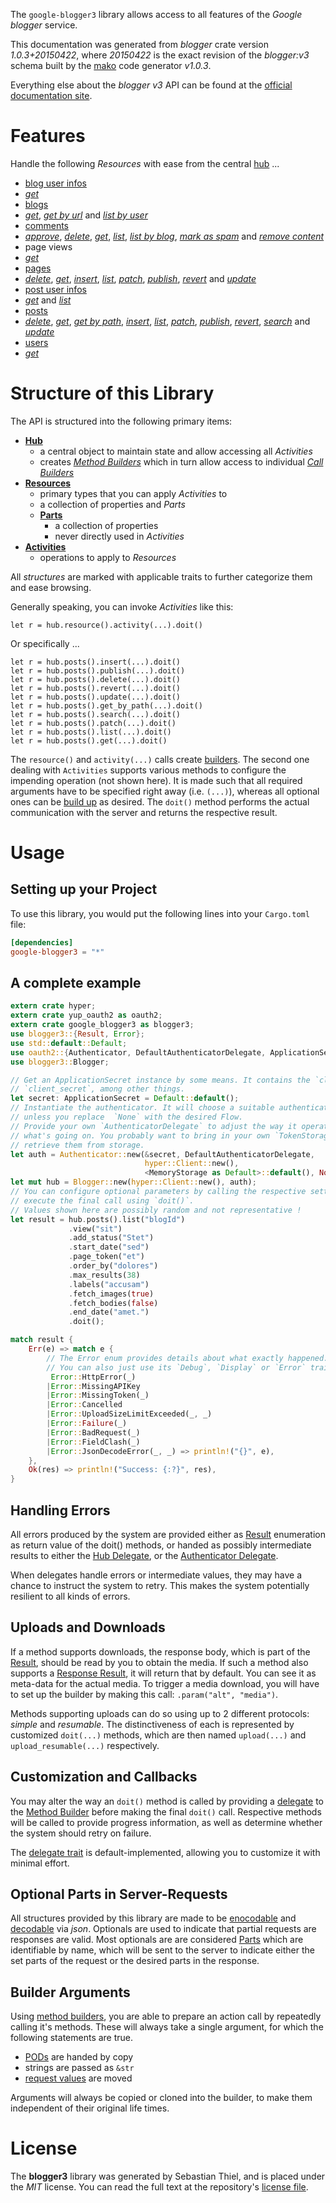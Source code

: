 <!---
DO NOT EDIT !
This file was generated automatically from 'src/mako/api/README.md.mako'
DO NOT EDIT !
-->
The `google-blogger3` library allows access to all features of the *Google blogger* service.

This documentation was generated from *blogger* crate version *1.0.3+20150422*, where *20150422* is the exact revision of the *blogger:v3* schema built by the [mako](http://www.makotemplates.org/) code generator *v1.0.3*.

Everything else about the *blogger* *v3* API can be found at the
[official documentation site](https://developers.google.com/blogger/docs/3.0/getting_started).
# Features

Handle the following *Resources* with ease from the central [hub](https://docs.rs/google-blogger3/1.0.3+20150422/google_blogger3/struct.Blogger.html) ... 

* [blog user infos](https://docs.rs/google-blogger3/1.0.3+20150422/google_blogger3/struct.BlogUserInfo.html)
 * [*get*](https://docs.rs/google-blogger3/1.0.3+20150422/google_blogger3/struct.BlogUserInfoGetCall.html)
* [blogs](https://docs.rs/google-blogger3/1.0.3+20150422/google_blogger3/struct.Blog.html)
 * [*get*](https://docs.rs/google-blogger3/1.0.3+20150422/google_blogger3/struct.BlogGetCall.html), [*get by url*](https://docs.rs/google-blogger3/1.0.3+20150422/google_blogger3/struct.BlogGetByUrlCall.html) and [*list by user*](https://docs.rs/google-blogger3/1.0.3+20150422/google_blogger3/struct.BlogListByUserCall.html)
* [comments](https://docs.rs/google-blogger3/1.0.3+20150422/google_blogger3/struct.Comment.html)
 * [*approve*](https://docs.rs/google-blogger3/1.0.3+20150422/google_blogger3/struct.CommentApproveCall.html), [*delete*](https://docs.rs/google-blogger3/1.0.3+20150422/google_blogger3/struct.CommentDeleteCall.html), [*get*](https://docs.rs/google-blogger3/1.0.3+20150422/google_blogger3/struct.CommentGetCall.html), [*list*](https://docs.rs/google-blogger3/1.0.3+20150422/google_blogger3/struct.CommentListCall.html), [*list by blog*](https://docs.rs/google-blogger3/1.0.3+20150422/google_blogger3/struct.CommentListByBlogCall.html), [*mark as spam*](https://docs.rs/google-blogger3/1.0.3+20150422/google_blogger3/struct.CommentMarkAsSpamCall.html) and [*remove content*](https://docs.rs/google-blogger3/1.0.3+20150422/google_blogger3/struct.CommentRemoveContentCall.html)
* page views
 * [*get*](https://docs.rs/google-blogger3/1.0.3+20150422/google_blogger3/struct.PageViewGetCall.html)
* [pages](https://docs.rs/google-blogger3/1.0.3+20150422/google_blogger3/struct.Page.html)
 * [*delete*](https://docs.rs/google-blogger3/1.0.3+20150422/google_blogger3/struct.PageDeleteCall.html), [*get*](https://docs.rs/google-blogger3/1.0.3+20150422/google_blogger3/struct.PageGetCall.html), [*insert*](https://docs.rs/google-blogger3/1.0.3+20150422/google_blogger3/struct.PageInsertCall.html), [*list*](https://docs.rs/google-blogger3/1.0.3+20150422/google_blogger3/struct.PageListCall.html), [*patch*](https://docs.rs/google-blogger3/1.0.3+20150422/google_blogger3/struct.PagePatchCall.html), [*publish*](https://docs.rs/google-blogger3/1.0.3+20150422/google_blogger3/struct.PagePublishCall.html), [*revert*](https://docs.rs/google-blogger3/1.0.3+20150422/google_blogger3/struct.PageRevertCall.html) and [*update*](https://docs.rs/google-blogger3/1.0.3+20150422/google_blogger3/struct.PageUpdateCall.html)
* [post user infos](https://docs.rs/google-blogger3/1.0.3+20150422/google_blogger3/struct.PostUserInfo.html)
 * [*get*](https://docs.rs/google-blogger3/1.0.3+20150422/google_blogger3/struct.PostUserInfoGetCall.html) and [*list*](https://docs.rs/google-blogger3/1.0.3+20150422/google_blogger3/struct.PostUserInfoListCall.html)
* [posts](https://docs.rs/google-blogger3/1.0.3+20150422/google_blogger3/struct.Post.html)
 * [*delete*](https://docs.rs/google-blogger3/1.0.3+20150422/google_blogger3/struct.PostDeleteCall.html), [*get*](https://docs.rs/google-blogger3/1.0.3+20150422/google_blogger3/struct.PostGetCall.html), [*get by path*](https://docs.rs/google-blogger3/1.0.3+20150422/google_blogger3/struct.PostGetByPathCall.html), [*insert*](https://docs.rs/google-blogger3/1.0.3+20150422/google_blogger3/struct.PostInsertCall.html), [*list*](https://docs.rs/google-blogger3/1.0.3+20150422/google_blogger3/struct.PostListCall.html), [*patch*](https://docs.rs/google-blogger3/1.0.3+20150422/google_blogger3/struct.PostPatchCall.html), [*publish*](https://docs.rs/google-blogger3/1.0.3+20150422/google_blogger3/struct.PostPublishCall.html), [*revert*](https://docs.rs/google-blogger3/1.0.3+20150422/google_blogger3/struct.PostRevertCall.html), [*search*](https://docs.rs/google-blogger3/1.0.3+20150422/google_blogger3/struct.PostSearchCall.html) and [*update*](https://docs.rs/google-blogger3/1.0.3+20150422/google_blogger3/struct.PostUpdateCall.html)
* [users](https://docs.rs/google-blogger3/1.0.3+20150422/google_blogger3/struct.User.html)
 * [*get*](https://docs.rs/google-blogger3/1.0.3+20150422/google_blogger3/struct.UserGetCall.html)




# Structure of this Library

The API is structured into the following primary items:

* **[Hub](https://docs.rs/google-blogger3/1.0.3+20150422/google_blogger3/struct.Blogger.html)**
    * a central object to maintain state and allow accessing all *Activities*
    * creates [*Method Builders*](https://docs.rs/google-blogger3/1.0.3+20150422/google_blogger3/trait.MethodsBuilder.html) which in turn
      allow access to individual [*Call Builders*](https://docs.rs/google-blogger3/1.0.3+20150422/google_blogger3/trait.CallBuilder.html)
* **[Resources](https://docs.rs/google-blogger3/1.0.3+20150422/google_blogger3/trait.Resource.html)**
    * primary types that you can apply *Activities* to
    * a collection of properties and *Parts*
    * **[Parts](https://docs.rs/google-blogger3/1.0.3+20150422/google_blogger3/trait.Part.html)**
        * a collection of properties
        * never directly used in *Activities*
* **[Activities](https://docs.rs/google-blogger3/1.0.3+20150422/google_blogger3/trait.CallBuilder.html)**
    * operations to apply to *Resources*

All *structures* are marked with applicable traits to further categorize them and ease browsing.

Generally speaking, you can invoke *Activities* like this:

```Rust,ignore
let r = hub.resource().activity(...).doit()
```

Or specifically ...

```ignore
let r = hub.posts().insert(...).doit()
let r = hub.posts().publish(...).doit()
let r = hub.posts().delete(...).doit()
let r = hub.posts().revert(...).doit()
let r = hub.posts().update(...).doit()
let r = hub.posts().get_by_path(...).doit()
let r = hub.posts().search(...).doit()
let r = hub.posts().patch(...).doit()
let r = hub.posts().list(...).doit()
let r = hub.posts().get(...).doit()
```

The `resource()` and `activity(...)` calls create [builders][builder-pattern]. The second one dealing with `Activities` 
supports various methods to configure the impending operation (not shown here). It is made such that all required arguments have to be 
specified right away (i.e. `(...)`), whereas all optional ones can be [build up][builder-pattern] as desired.
The `doit()` method performs the actual communication with the server and returns the respective result.

# Usage

## Setting up your Project

To use this library, you would put the following lines into your `Cargo.toml` file:

```toml
[dependencies]
google-blogger3 = "*"
```

## A complete example

```Rust
extern crate hyper;
extern crate yup_oauth2 as oauth2;
extern crate google_blogger3 as blogger3;
use blogger3::{Result, Error};
use std::default::Default;
use oauth2::{Authenticator, DefaultAuthenticatorDelegate, ApplicationSecret, MemoryStorage};
use blogger3::Blogger;

// Get an ApplicationSecret instance by some means. It contains the `client_id` and 
// `client_secret`, among other things.
let secret: ApplicationSecret = Default::default();
// Instantiate the authenticator. It will choose a suitable authentication flow for you, 
// unless you replace  `None` with the desired Flow.
// Provide your own `AuthenticatorDelegate` to adjust the way it operates and get feedback about 
// what's going on. You probably want to bring in your own `TokenStorage` to persist tokens and
// retrieve them from storage.
let auth = Authenticator::new(&secret, DefaultAuthenticatorDelegate,
                              hyper::Client::new(),
                              <MemoryStorage as Default>::default(), None);
let mut hub = Blogger::new(hyper::Client::new(), auth);
// You can configure optional parameters by calling the respective setters at will, and
// execute the final call using `doit()`.
// Values shown here are possibly random and not representative !
let result = hub.posts().list("blogId")
             .view("sit")
             .add_status("Stet")
             .start_date("sed")
             .page_token("et")
             .order_by("dolores")
             .max_results(38)
             .labels("accusam")
             .fetch_images(true)
             .fetch_bodies(false)
             .end_date("amet.")
             .doit();

match result {
    Err(e) => match e {
        // The Error enum provides details about what exactly happened.
        // You can also just use its `Debug`, `Display` or `Error` traits
         Error::HttpError(_)
        |Error::MissingAPIKey
        |Error::MissingToken(_)
        |Error::Cancelled
        |Error::UploadSizeLimitExceeded(_, _)
        |Error::Failure(_)
        |Error::BadRequest(_)
        |Error::FieldClash(_)
        |Error::JsonDecodeError(_, _) => println!("{}", e),
    },
    Ok(res) => println!("Success: {:?}", res),
}

```
## Handling Errors

All errors produced by the system are provided either as [Result](https://docs.rs/google-blogger3/1.0.3+20150422/google_blogger3/enum.Result.html) enumeration as return value of 
the doit() methods, or handed as possibly intermediate results to either the 
[Hub Delegate](https://docs.rs/google-blogger3/1.0.3+20150422/google_blogger3/trait.Delegate.html), or the [Authenticator Delegate](https://docs.rs/yup-oauth2/*/yup_oauth2/trait.AuthenticatorDelegate.html).

When delegates handle errors or intermediate values, they may have a chance to instruct the system to retry. This 
makes the system potentially resilient to all kinds of errors.

## Uploads and Downloads
If a method supports downloads, the response body, which is part of the [Result](https://docs.rs/google-blogger3/1.0.3+20150422/google_blogger3/enum.Result.html), should be
read by you to obtain the media.
If such a method also supports a [Response Result](https://docs.rs/google-blogger3/1.0.3+20150422/google_blogger3/trait.ResponseResult.html), it will return that by default.
You can see it as meta-data for the actual media. To trigger a media download, you will have to set up the builder by making
this call: `.param("alt", "media")`.

Methods supporting uploads can do so using up to 2 different protocols: 
*simple* and *resumable*. The distinctiveness of each is represented by customized 
`doit(...)` methods, which are then named `upload(...)` and `upload_resumable(...)` respectively.

## Customization and Callbacks

You may alter the way an `doit()` method is called by providing a [delegate](https://docs.rs/google-blogger3/1.0.3+20150422/google_blogger3/trait.Delegate.html) to the 
[Method Builder](https://docs.rs/google-blogger3/1.0.3+20150422/google_blogger3/trait.CallBuilder.html) before making the final `doit()` call. 
Respective methods will be called to provide progress information, as well as determine whether the system should 
retry on failure.

The [delegate trait](https://docs.rs/google-blogger3/1.0.3+20150422/google_blogger3/trait.Delegate.html) is default-implemented, allowing you to customize it with minimal effort.

## Optional Parts in Server-Requests

All structures provided by this library are made to be [enocodable](https://docs.rs/google-blogger3/1.0.3+20150422/google_blogger3/trait.RequestValue.html) and 
[decodable](https://docs.rs/google-blogger3/1.0.3+20150422/google_blogger3/trait.ResponseResult.html) via *json*. Optionals are used to indicate that partial requests are responses 
are valid.
Most optionals are are considered [Parts](https://docs.rs/google-blogger3/1.0.3+20150422/google_blogger3/trait.Part.html) which are identifiable by name, which will be sent to 
the server to indicate either the set parts of the request or the desired parts in the response.

## Builder Arguments

Using [method builders](https://docs.rs/google-blogger3/1.0.3+20150422/google_blogger3/trait.CallBuilder.html), you are able to prepare an action call by repeatedly calling it's methods.
These will always take a single argument, for which the following statements are true.

* [PODs][wiki-pod] are handed by copy
* strings are passed as `&str`
* [request values](https://docs.rs/google-blogger3/1.0.3+20150422/google_blogger3/trait.RequestValue.html) are moved

Arguments will always be copied or cloned into the builder, to make them independent of their original life times.

[wiki-pod]: http://en.wikipedia.org/wiki/Plain_old_data_structure
[builder-pattern]: http://en.wikipedia.org/wiki/Builder_pattern
[google-go-api]: https://github.com/google/google-api-go-client

# License
The **blogger3** library was generated by Sebastian Thiel, and is placed 
under the *MIT* license.
You can read the full text at the repository's [license file][repo-license].

[repo-license]: https://github.com/Byron/google-apis-rsblob/master/LICENSE.md
